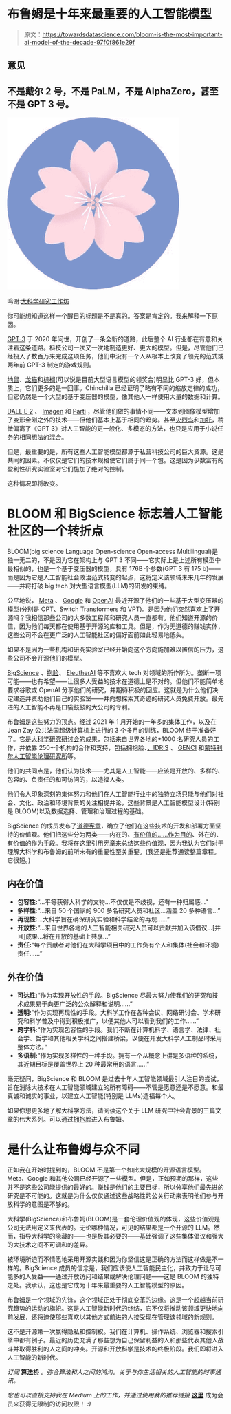 # 布鲁姆是十年来最重要的人工智能模型

> 原文：<https://towardsdatascience.com/bloom-is-the-most-important-ai-model-of-the-decade-97f0f861e29f>

## 意见

## 不是戴尔 2 号，不是 PaLM，不是 AlphaZero，甚至不是 GPT 3 号。

![](img/0630e0c43322b9f22744aaaa5eb4fc7e.png)

鸣谢:[大科学研究工作坊](https://twitter.com/BigscienceW)

你可能想知道这样一个醒目的标题是不是真的。答案是肯定的。我来解释一下原因。

[GPT-3](/gpt-3-a-complete-overview-190232eb25fd) 于 2020 年问世，开创了一条全新的道路，此后整个 AI 行业都在有意和关注着这条道路。科技公司一次又一次地制造更好、更大的模型。但是，尽管他们已经投入了数百万来完成这项任务，他们中没有一个人从根本上改变了领先的范式或两年前 GPT-3 制定的游戏规则。

[地鼠](/deepmind-is-now-the-undisputed-leader-in-language-ai-with-gopher-280b-79363106011f)、[龙猫](/a-new-ai-trend-chinchilla-70b-greatly-outperforms-gpt-3-175b-and-gopher-280b-408b9b4510)和[棕榈](https://ai.googleblog.com/2022/04/pathways-language-model-palm-scaling-to.html)(可以说是目前大型语言模型的领奖台)明显比 GPT-3 好，但本质上，它们更多的是一回事。Chinchilla 已经证明了略有不同的缩放定律的成功，但它仍然是一个大型的基于变压器的模型，像其他人一样使用大量的数据和计算。

[DALL E 2](/dall-e-2-explained-the-promise-and-limitations-of-a-revolutionary-ai-3faf691be220) 、 [Imagen](https://imagen.research.google/) 和 [Parti](https://parti.research.google/) ，尽管他们做的事情不同——文本到图像模型增加了变形金刚之外的技术——但他们基本上基于相同的趋势。甚至[火烈鸟](https://www.deepmind.com/blog/tackling-multiple-tasks-with-a-single-visual-language-model)和[加托](https://www.deepmind.com/publications/a-generalist-agent)，稍微偏离了《GPT 3》对人工智能的更一般化、多模态的方法，也只是应用于小说任务的相同想法的混合。

但是，最重要的是，所有这些人工智能模型都源于私营科技公司的巨大资源。这是共同的因素。不仅仅是它们的技术规格使它们属于同一个包。这是因为少数富有的盈利性研究实验室对它们施加了绝对的控制。

这种情况即将改变。

# BLOOM 和 BigScience 标志着人工智能社区的一个转折点

BLOOM(big science Language Open-science Open-access Multilingual)是独一无二的，不是因为它在架构上与 GPT 3 不同——它实际上是上述所有模型中最相似的，也是一个基于变压器的模型，具有 176B 个参数(GPT 3 有 175 b)——而是因为它是人工智能社会政治范式转变的起点，这将定义该领域未来几年的发展——并将打破 big tech 对大型语言模型(LLM)的研发的束缚。

公平地说， [Meta](https://ai.facebook.com/blog/democratizing-access-to-large-scale-language-models-with-opt-175b/) 、 [Google](https://github.com/google-research/t5x) 和 [OpenAI](https://openai.com/blog/vpt/) 最近开源了他们的一些基于大型变压器的模型(分别是 OPT、Switch Transformers 和 VPT)。是因为他们突然喜欢上了开源吗？我相信那些公司的大多数工程师和研究人员一直都有。他们知道开源的价值，因为他们每天都在使用基于开源的库和工具。但是，作为无道德的赚钱实体，这些公司不会在更广泛的人工智能社区的偏好面前如此轻易地低头。

如果不是因为一些机构和研究实验室已经开始向这个方向施加难以置信的压力，这些公司不会开源他们的模型。

[BigScience](https://twitter.com/BigscienceW) 、[抱脸](https://huggingface.co/)、 [EleutherAI](https://www.eleuther.ai/) 等不喜欢大 tech 对领域的所作所为。垄断一项可能——也有希望——让很多人受益的技术在道德上是不对的。但他们不能简单地要求谷歌或 OpenAI 分享他们的研究，并期待积极的回应。这就是为什么他们决定建造并资助他们自己的实验室——并向想探索其奇迹的研究人员免费开放。最先进的人工智能不再是口袋鼓鼓的大公司的专利。

布鲁姆是这些努力的顶点。经过 2021 年 1 月开始的一年多的集体工作，以及在 Jean Zay 公共法国超级计算机上进行的 3 个多月的训练，BLOOM 终于准备好了。它是[大科学研究研讨会](https://bigscience.notion.site/bigscience/BigScience-214dc9a8c1434d7bbcddb391c383922a)的成果，包括来自世界各地的+1000 名研究人员的工作，并依靠 250+个机构的合作和支持，包括拥抱脸、[、IDRIS](http://www.idris.fr/eng/info/missions-eng.html) 、 [GENCI](https://www.genci.fr/en) 和[蒙特利尔人工智能伦理研究所](https://twitter.com/mtlaiethics)等。

他们的共同点是，他们认为技术——尤其是人工智能——应该是开放的、多样的、包容的、负责任的和可访问的，以造福人类。

他们令人印象深刻的集体努力和他们在人工智能行业中的独特立场只能与他们对社会、文化、政治和环境背景的关注相提并论，这些背景是人工智能模型设计(特别是 BLOOM)以及数据选择、管理和治理过程的基础。

BigScience 的成员发布了[道德宪章](https://bigscience.huggingface.co/blog/bigscience-ethical-charter)，确立了他们在这些技术的开发和部署方面坚持的价值观。他们把这些分为两类——内在的、[有价值的……作为目的](https://www.oxfordhandbooks.com/view/10.1093/oxfordhb/9780199959303.001.0001/oxfordhb-9780199959303-e-9)、外在的、[有价值的作为手段](https://www.oxfordhandbooks.com/view/10.1093/oxfordhb/9780199959303.001.0001/oxfordhb-9780199959303-e-9)。我将在这里引用宪章来总结这些价值观，因为我认为它们对于理解大科学和布鲁姆的前所未有的重要性至关重要。(我还是推荐通读整篇章程。它很短。)

## **内在价值**

*   **包容性:**“…平等获得大科学的文物…不仅仅是不歧视，还有一种归属感…”
*   **多样性:**“…来自 50 个国家的 900 多名研究人员和社区…涵盖 20 多种语言…”
*   **再现性:**...大科学旨在确保研究实验和科学结论的再现……”
*   **开放性:**“…来自世界各地的人工智能相关研究人员可以贡献并加入该倡议…[并且]成果…将在开放的基础上共享…”
*   **责任:**“每个贡献者对他们在大科学项目中的工作负有个人和集体(社会和环境)责任……”

## **外在价值**

*   **可达性:**“作为实现开放性的手段。BigScience 尽最大努力使我们的研究和技术成果易于向更广泛的公众解释和说明……”
*   **透明:**“作为实现再现性的手段。大科学工作在各种会议、网络研讨会、学术研究和科学普及中得到积极推广，以便其他人可以看到我们的工作……”
*   **跨学科:**“作为实现包容性的手段。我们不断在计算机科学、语言学、法律、社会学、哲学和其他相关学科之间搭建桥梁，以便在开发大科学人工制品时采用整体方法。”
*   **多语制:**“作为实现多样性的一种手段。拥有一个从概念上讲是多语种的系统，其近期目标是覆盖世界上 20 种最常用的语言……”

毫无疑问，BigScience 和 BLOOM 是过去十年人工智能领域最引人注目的尝试，旨在消除大技术在人工智能领域建立的所有障碍——不管是愿意还是不愿意。和最真诚和诚实的事业，以建立人工智能(特别是 LLMs)造福每个人。

如果你想更多地了解大科学方法，请阅读这个关于 LLM 研究中社会背景的三篇文章的伟大系列。可以通过[拥抱脸](https://huggingface.co/bigscience/bloom)进入布鲁姆。

# 是什么让布鲁姆与众不同

正如我在开始时提到的，BLOOM 不是第一个如此大规模的开源语言模型。Meta、Google 和其他公司已经开源了一些模型。但是，正如预期的那样，这些并不是这些公司能提供的最好的。赚钱是他们的主要目标，所以分享他们最先进的研究是不可能的。这就是为什么仅仅通过这些战略性的公关行动来表明他们参与开放科学的意图是不够的。

大科学(BigScience)和布鲁姆(BLOOM)是一套伦理价值观的体现，这些价值观是公司无法用定义来代表的。无论哪种情况，可见的结果都是一个开源的 LLM。然而，指导大科学的隐藏的——也是极其必要的——基础强调了这些集体倡议和强大的大技术之间不可调和的差异。

被环境所迫而不情愿地采用开源实践和因为你坚信这是正确的方法而这样做是不一样的。BigScience 成员的信念是，我们应该使人工智能民主化，并致力于让尽可能多的人受益——通过开放访问和结果或解决伦理问题——这是 BLOOM 的独特之处。我承认，这也是它成为十年来最重要的人工智能模型的原因。

布鲁姆是一个领域的先锋，这个领域正处于彻底变革的边缘。这是一个超越当前研究趋势的运动的旗帜。这是人工智能新时代的终结，它不仅将推动该领域更快地向前发展，还将迫使那些喜欢以其他方式前进的人接受现在管理该领域的新规则。

这不是开源第一次赢得隐私和控制权。我们在计算机、操作系统、浏览器和搜索引擎中都有例子。最近的历史充满了那些想为自己保留利益的人和那些代表其他人战斗并取得胜利的人之间的冲突。开源和开放科学是技术的终极阶段。我们即将进入人工智能的新时代。

*订阅* [**算法桥**](https://thealgorithmicbridge.substack.com/) *。弥合算法和人之间的鸿沟。关于与你生活相关的人工智能的时事通讯。*

*您也可以直接支持我在 Medium 上的工作，并通过使用我的推荐链接* [**这里**](https://albertoromgar.medium.com/membership) 成为会员来获得无限制的访问权限！ *:)*